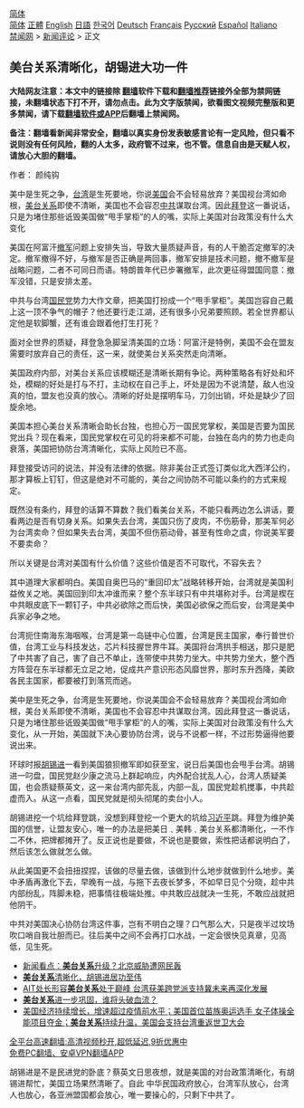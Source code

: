 <!-- 面包屑导航 --> <div class="breadcrumb"><!-- GTranslate: https://gtranslate.io/ -->  <div class="switcher notranslate">  <div class="selected">  <a href="#" onclick="return false;"> 简体</a>  </div>  <div class="option">  <a href="https://www.bannedbook.org" onclick="doGTranslate('zh-CN|zh-CN');jQuery('div.switcher div.selected a').html(jQuery(this).html());return false;" title="简体中文" class="nturl selected"> 简体</a>  <a href="https://www.bannedbook.org/zh-tw/" onclick="doGTranslate('zh-CN|zh-TW');jQuery('div.switcher div.selected a').html(jQuery(this).html());return false;" title="繁體中文" class="nturl"> 正體</a>  <a href="https://www.bannedbook.org/en/" onclick="doGTranslate('zh-CN|en');jQuery('div.switcher div.selected a').html(jQuery(this).html());return false;" title="English" class="nturl"> English</a>  <a href="https://www.bannedbook.org/ja/" onclick="doGTranslate('zh-CN|ja');jQuery('div.switcher div.selected a').html(jQuery(this).html());return false;" title="日本語" class="nturl"> 日語</a>  <a href="https://www.bannedbook.org/ko/" onclick="doGTranslate('zh-CN|ko');jQuery('div.switcher div.selected a').html(jQuery(this).html());return false;" title="한국어" class="nturl"> 한국어</a>  <a href="https://www.bannedbook.org/de/" onclick="doGTranslate('zh-CN|de');jQuery('div.switcher div.selected a').html(jQuery(this).html());return false;" title="Deutsch" class="nturl"> Deutsch</a>  <a href="https://www.bannedbook.org/fr/" onclick="doGTranslate('zh-CN|fr');jQuery('div.switcher div.selected a').html(jQuery(this).html());return false;" title="Français" class="nturl"> Français</a>  <a href="https://www.bannedbook.org/ru/" onclick="doGTranslate('zh-CN|ru');jQuery('div.switcher div.selected a').html(jQuery(this).html());return false;" title="Русский" class="nturl"> Русский</a>  <a href="https://www.bannedbook.org/es/" onclick="doGTranslate('zh-CN|es');jQuery('div.switcher div.selected a').html(jQuery(this).html());return false;" title="Español" class="nturl"> Español</a>  <a href="https://www.bannedbook.org/it/" onclick="doGTranslate('zh-CN|it');jQuery('div.switcher div.selected a').html(jQuery(this).html());return false;" title="Italiano" class="nturl"> Italiano</a>  </div>  </div>      <div class='breadcrumb-sub'><!-- Breadcrumb NavXT 6.3.0 --> <a href="https://www.bannedbook.org/" class="home">禁闻网</a> &gt; <a href="https://www.bannedbook.org/bnews/comments/" class="category">新闻评论</a> &gt; 正文</div></div><h2>美台关系清晰化，胡锡进大功一件</h2> <p class="notice"><b>大陆网友注意：本文中的链接除 <a href="https://github.com/bannedbook/fanqiang" >翻墙</a>软件下载和<a href="https://github.com/killgcd/justmysocks/blob/master/README.md">翻墙推荐</a>链接外全部为禁网链接，未翻墙状态下打不开，请勿点击。此为文字版禁闻，欲看图文视频完整版和更多禁闻，请下载<a href="https://github.com/bannedbook/fanqiang">翻墙软件或APP</a>后翻墙上禁闻网。</p><p>备注：翻墙看新闻非常安全，翻墙以真实身份发表敏感言论有一定风险，但只看不说则没有任何风险，翻的人太多，政府管不过来，也不管。信息自由是天赋人权，请放心大胆的翻墙。</b></p>  <div class="entry"> <p>作者： 颜纯钩</p> <p id="summary">美中是生死之争，<a href="https://www.bannedbook.org/bnews/tag/%e5%8f%b0%e6%b9%be/" class="st_tag internal_tag" rel="tag" title="标签 台湾 下的日志">台湾</a>是生死要地，你说<a href="https://www.bannedbook.org/bnews/tag/%e7%be%8e%e5%9b%bd/" class="st_tag internal_tag" rel="tag" title="标签 美国 下的日志">美国</a>会不会轻易放弃？美国视台湾如命根，<a href="https://www.bannedbook.org/bnews/tag/%E7%BE%8E%E5%8F%B0%E5%85%B3%E7%B3%BB/" class="st_tag internal_tag" rel="tag" title="标签 美台关系 下的日志">美台关系</a>即使不清晰，美国也不会容忍<a href="https://www.bannedbook.org/bnews/tag/%e4%b8%ad%e5%85%b1/" class="st_tag internal_tag" rel="tag" title="标签 中共 下的日志">中共</a>谋取台湾。因此<a href="https://www.bannedbook.org/bnews/tag/%e6%8b%9c%e7%99%bb/" class="st_tag internal_tag" rel="tag" title="标签 拜登 下的日志">拜登</a>这一番说话，只是为堵住那些诋毁美国做“甩手掌柜”的人的嘴，实际上美国对台政策没有什么大变化</p> <p id="conimg">美国在阿富汗<a href="https://www.bannedbook.org/bnews/tag/%E6%92%A4%E5%86%9B/" class="st_tag internal_tag" rel="tag" title="标签 撤军 下的日志">撤军</a>问题上安排失当，导致大量质疑声音，有的人干脆否定撤军的决定。撤军撤得不好，与撤军是否正确是两回事，撤军安排是技术问题，撤不撤军是战略问题，二者不可同日而语。特朗普年代已步署撤军，此次更征得盟国同意：撤军没错，只是安排太差。</p> <p>中共与台湾<a href="https://www.bannedbook.org/bnews/tag/%e5%9b%bd%e6%b0%91%e5%85%9a/" class="st_tag internal_tag" rel="tag" title="标签 国民党 下的日志">国民党</a>势力大作文章，把美国打扮成一个“甩手掌柜”。美国岂容自己戴上这一顶不争气的帽子？他还要行走江湖，还有很多小兄弟要照顾。若全世界都认定他是软脚蟹，还有谁会跟着他打生打死？</p>  <p>面对全世界的质疑，拜登急急脚呈清美国的立场：阿富汗是特例，美国不会在盟友需要时放弃自己的责任，这一来，就使美台关系突然走向清晰。</p> <p>美国政府内部，对美台关系应该模糊还是清晰长期有争论。两种策略各有好处和坏处，模糊的好处是打与不打，主动权在自己手上，坏处是因为不说清楚，敌人也没真的怕，盟友也没真的放心。清晰的好处是摆明车马，刀剑出销，坏处是缺少了回旋余地。</p> <p>美国本担心美台关系清晰会助长台独，也担心万一国民党掌权，美国是否要为国民党出兵？现在看来，国民党掌权在可见的将来都不可能，台独在岛内的势力也走向衰落，美国把协防台湾清晰化，实际上风险已不高。</p> <p>拜登接受访问的说法，并没有法律的依据。除非美台正式签订类似北大西洋公约，那才算板上钉钉，但这是绝对不可能的，美台之间协防不可能以条约的方式来规定。</p>  <p>既然没有条约，拜登的话算不算数？我们看美台关系，不能只看两边怎么讲话，要看两边是否有切身关系。如果失去台湾，美国只伤了皮肉，不伤筋骨，那美军何必为台湾卖命？但如果失去台湾，美国不但伤筋动骨，甚至有性命之虞，你说美军要不要卖命？</p> <p>所以关键是台湾对美国有什么价值？这些价值是否不可取代，不容失去？</p> <p>其中道理大家都明白。美国自奥巴马的“重回印太”战略转移开始，台湾就是美国利益攸关之地。美国回到印太冲谁而来？整个东半球只有中共堪称对手。台湾是楔在中共眼皮底下一颗钉子，中共必欲除之而后快，美国必欲保之而后安，台湾是美中兵家必争之地。</p> <p>台湾扼住南海东海咽喉，台湾是第一岛链中心位置，台湾是民主国家，奉行普世价值，台湾工业与科技发达，芯片科技握世界牛耳。美国将台湾拱手相送，那只是肥了中共害了自己，害了自己不单止，连带使中共势力坐大。中共势力坐大，整个西方阵营在东半球都无立足之地，促成共产意识形态风靡世界，那时东升西降，美欧各民主国家，都要被打到落荒而逃。</p>  <p>美中是生死之争，台湾是生死要地，你说美国会不会轻易放弃？美国视台湾如命根，美台关系即使不清晰，美国也不会容忍中共谋取台湾。因此拜登这一番说话，只是为堵住那些诋毁美国做“甩手掌柜”的人的嘴，实际上美国对台政策没有什么大变化，从一开始，美国就下决心要协防台湾，说与不说都一样，不过形势逼得他要说出来。</p> <p>环球时报<a href="https://www.bannedbook.org/bnews/tag/%e8%83%a1%e9%94%a1%e8%bf%9b/" class="st_tag internal_tag" rel="tag" title="标签 胡锡进 下的日志">胡锡进</a>一看到美国狼狈撤军即如获至宝，说日后美国也会甩手台湾。胡锡进一叼盘，国民党赵少康之流马上群起响应，内外配合扰乱人心，台湾人质疑美国，也会质疑蔡英文，这一来台湾内部先乱，内部一乱，国民党趁机搅事，中共趁虚而入。从这一点看，国民党就是彻头彻尾的卖台小人。</p> <p>胡锡进挖一个坑给拜登跳，没想到拜登挖一个更大的坑给<a href="https://www.bannedbook.org/bnews/tag/%e4%b9%a0%e8%bf%91%e5%b9%b3/" class="st_tag internal_tag" rel="tag" title="标签 习近平 下的日志">习近平</a>跳。拜登为维护美国的信誉，让盟友安心，唯一的办法是把美日﹑美韩﹑美台关系都清晰化，一不作二不休，把牌都摊开了。反正说也是要做，不说也是要做，索性把话都说明白了，然后该怎么做就怎么做。</p> <p>从此美国更不会扭扭捏捏，该做的尽量去做，该做到什么地步就做到什么地步。美中矛盾再激化下去，早晚有一战，与拖下去夜长梦多，不如早日见个分晓，趁中共内部纷乱，阵脚未稳，把事情往极端处推。中共敢应战就决一生死，不敢应战就把他阴干。</p>  <p>中共对美国决心协防台湾这件事，岂有不明白之理？口气那么大，只是夜半过坟场吹口哨自我壮胆而已。往后美中之间不会再打口水战，一定会很快见真章，见高低，见生死。</p> <ul class='op-related-articles' title='相关阅读'> <li><a href='https://www.bannedbook.org/bnews/comments/20210822/1610886.html' target='_blank'>新闻看点：<b>美台关系</b>升级？北京威胁遭网民轰</a></li> <li><a href='https://www.bannedbook.org/bnews/ssgc/20210821/1610765.html' target='_blank'><b>美台关系</b>清晰化，胡锡进居功至伟</a></li> <li><a href='https://www.bannedbook.org/bnews/headline/20210810/1603815.html' target='_blank'>AIT处长形容<b>美台关系</b>处于巅峰 台湾获美跨党派支持冀未来再深化发展</a></li> <li><a href='https://www.bannedbook.org/bnews/bannedvideo/20210805/1600390.html' target='_blank'><b>美台关系</b>进一步巩固，谁将头破血流？</a></li> <li><a href='https://www.bannedbook.org/bnews/worldnews/usa/20210730/1596792.html' target='_blank'>美国经济持续增长，增速超过疫情前水平；美国首位苗族奥运选手 女子体操全能项目夺金；<b>美台关系</b>持续升温，美国会支持台湾重返世卫大会</a></li> </ul> <p class="texttj"> <a href="https://github.com/bannedbook/fanqiang/wiki/V2ray%E6%9C%BA%E5%9C%BA" target="_blank">全平台高速翻墙:高清视频秒开,超低延迟,9折优惠中</a><br/> <a href="https://github.com/bannedbook/fanqiang/wiki/%E7%A6%81%E9%97%BB%E7%BD%91%E5%AE%89%E5%8D%93%E7%BF%BB%E5%A2%99%E6%96%B0%E9%97%BBAPP" target="_blank">免费PC翻墙、安卓VPN翻墙APP</a></p><p>胡锡进是不是民进党的卧底？蔡英文日思夜想，就是美国的对台政策清晰化，有胡锡进帮忙，美国立场果然清晰了。自此 中华民国政府放心，台湾军队放心，台湾人也放心，各亚洲盟国都会放心，唯一要操心的，只剩下中共了。</p><a name='sharetosocial'></a>  <div style="margin-bottom:5px;padding-bottom:5px;clear:both"> <div id="archive-pix-1" class="banner-ads"> <!-- AuctionX Display platform tag START --> <div id="26318x728x90x621x_ADSLOT2" clicktrack="%%CLICK_URL_ESC%%"></div> <!-- AuctionX Display platform tag END --> </div> <div id="archive-pix-2" class="banner-ads"> <!-- AuctionX Display platform tag START --> <div id="26315x300x250x621x_ADSLOT2" clicktrack="%%CLICK_URL_ESC%%"></div> <!-- AuctionX Display platform tag END --> </div> </div>  <div id="archive-pix-1" class="banner-ads"> <!-- AuctionX Display platform tag START --> <div id="26318x728x90x621x_ADSLOT3" clicktrack="%%CLICK_URL_ESC%%"></div> <!-- AuctionX Display platform tag END --> </div> </div><!--END ENTRY--> 